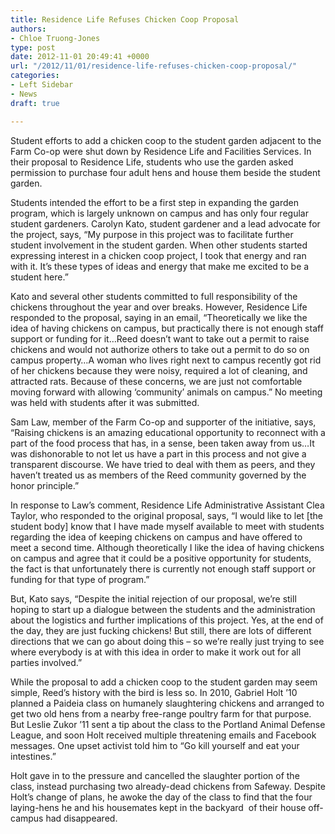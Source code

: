 ```yaml
---
title: Residence Life Refuses Chicken Coop Proposal
authors:
- Chloe Truong-Jones
type: post
date: 2012-11-01 20:49:41 +0000
url: "/2012/11/01/residence-life-refuses-chicken-coop-proposal/"
categories:
- Left Sidebar
- News
draft: true

---
```

Student efforts to add a chicken coop to the student garden adjacent to the Farm Co-op were shut down by Residence Life and Facilities Services. In their proposal to Residence Life, students who use the garden asked permission to purchase four adult hens and house them beside the student garden.

Students intended the effort to be a first step in expanding the garden program, which is largely unknown on campus and has only four regular student gardeners. Carolyn Kato, student gardener and a lead advocate for the project, says, &#8220;My purpose in this project was to facilitate further student involvement in the student garden. When other students started expressing interest in a chicken coop project, I took that energy and ran with it. It&#8217;s these types of ideas and energy that make me excited to be a student here.”

Kato and several other students committed to full responsibility of the chickens throughout the year and over breaks. However, Residence Life responded to the proposal, saying in an email, “Theoretically we like the idea of having chickens on campus, but practically there is not enough staff support or funding for it…Reed doesn&#8217;t want to take out a permit to raise chickens and would not authorize others to take out a permit to do so on campus property…A woman who lives right next to campus recently got rid of her chickens because they were noisy, required a lot of cleaning, and attracted rats. Because of these concerns, we are just not comfortable moving forward with allowing &#8216;community&#8217; animals on campus.” No meeting was held with students after it was submitted.

Sam Law, member of the Farm Co-op and supporter of the initiative, says, “Raising chickens is an amazing educational opportunity to reconnect with a part of the food process that has, in a sense, been taken away from us&#8230;It was dishonorable to not let us have a part in this process and not give a transparent discourse. We have tried to deal with them as peers, and they haven’t treated us as members of the Reed community governed by the honor principle.”

In response to Law’s comment, Residence Life Administrative Assistant Clea Taylor, who responded to the original proposal, says, “I would like to let [the student body] know that I have made myself available to meet with students regarding the idea of keeping chickens on campus and have offered to meet a second time. Although theoretically I like the idea of having chickens on campus and agree that it could be a positive opportunity for students, the fact is that unfortunately there is currently not enough staff support or funding for that type of program.”

But, Kato says, &#8220;Despite the initial rejection of our proposal, we&#8217;re still hoping to start up a dialogue between the students and the administration about the logistics and further implications of this project. Yes, at the end of the day, they are just fucking chickens! But still, there are lots of different directions that we can go about doing this – so we&#8217;re really just trying to see where everybody is at with this idea in order to make it work out for all parties involved.&#8221;

While the proposal to add a chicken coop to the student garden may seem simple, Reed’s history with the bird is less so. In 2010, Gabriel Holt ’10 planned a Paideia class on humanely slaughtering chickens and arranged to get two old hens from a nearby free-range poultry farm for that purpose. But Leslie Zukor ’11 sent a tip about the class to the Portland Animal Defense League, and soon Holt received multiple threatening emails and Facebook messages. One upset activist told him to “Go kill yourself and eat your intestines.”

Holt gave in to the pressure and cancelled the slaughter portion of the class, instead purchasing two already-dead chickens from Safeway. Despite Holt’s change of plans, he awoke the day of the class to find that the four laying-hens he and his housemates kept in the backyard  of their house off-campus had disappeared.